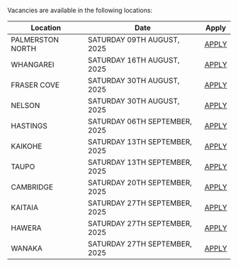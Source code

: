 Vacancies are available in the following locations:

| Location | Date | Apply |
|---|---|---|
|PALMERSTON NORTH|SATURDAY 09TH AUGUST, 2025| [APPLY](mailto:tfaala@rgis.co.nz?subject=PALMSERTON%20NORTH%20-%20SATURDAY%2009TH%20JULY) |
|WHANGAREI|SATURDAY 16TH AUGUST, 2025| [APPLY](mailto:tfaala@rgis.co.nz?subject=WHANGAREI%20-%20SATURDAY%2016TH%20AUGUST) |
|FRASER COVE|SATURDAY 30TH AUGUST, 2025| [APPLY](mailto:tfaala@rgis.co.nz?subject=FRASER%20COVE%20-%20SATURDAY%2030TH%20AUGUST) |
|NELSON|SATURDAY 30TH AUGUST, 2025| [APPLY](mailto:tfaala@rgis.co.nz?subject=NELSON%20-%20SATURDAY%2030TH%20AUGUST) |
|HASTINGS|SATURDAY 06TH SEPTEMBER, 2025| [APPLY](mailto:tfaala@rgis.co.nz?subject=HASTINGS%20-%20SATURDAY%2006TH%20SEPTEMBER) |
|KAIKOHE|SATURDAY 13TH SEPTEMBER, 2025| [APPLY](mailto:tfaala@rgis.co.nz?subject=KAIKOHE%20-%20SATURDAY%2013TH%20SEPTEMBER) |
|TAUPO|SATURDAY 13TH SEPTEMBER, 2025| [APPLY](mailto:tfaala@rgis.co.nz?subject=TAUPO%20-%20SATURDAY%2013TH%20SEPTEMBER) |
|CAMBRIDGE|SATURDAY 20TH SEPTEMBER, 2025| [APPLY](mailto:tfaala@rgis.co.nz?subject=CAMBRIDGE%20-%20SATURDAY%2020TH%20SEPTEMBER) |
|KAITAIA|SATURDAY 27TH SEPTEMBER, 2025| [APPLY](mailto:tfaala@rgis.co.nz?subject=KAITAIA%20-%20SATURDAY%2027TH%20SEPTEMBER) |
|HAWERA|SATURDAY 27TH SEPTEMBER, 2025| [APPLY](mailto:tfaala@rgis.co.nz?subject=HAWERA%20-%20SATURDAY%2027TH%20SEPTEMBER) |
|WANAKA|SATURDAY 27TH SEPTEMBER, 2025| [APPLY](mailto:tfaala@rgis.co.nz?subject=WANAKA%20-%20SATURDAY%2027TH%20SEPTEMBER) |
